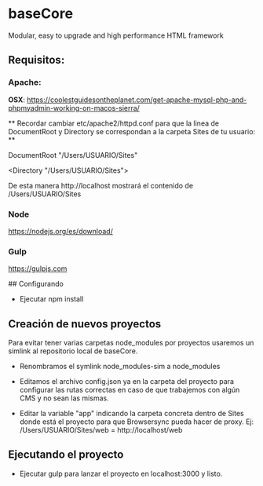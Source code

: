 # baseCore
Modular, easy to upgrade and high performance HTML framework


## Requisitos:


### Apache:

**OSX**: https://coolestguidesontheplanet.com/get-apache-mysql-php-and-phpmyadmin-working-on-macos-sierra/

** Recordar cambiar etc/apache2/httpd.conf para que la linea de DocumentRoot y Directory se correspondan a la carpeta Sites de tu usuario: **

DocumentRoot "/Users/USUARIO/Sites"

<Directory "/Users/USUARIO/Sites">

De esta manera http://localhost mostrará el contenido de /Users/USUARIO/Sites


### Node
https://nodejs.org/es/download/

### Gulp
https://gulpjs.com

## Configurando
- Ejecutar npm install

## Creación de nuevos proyectos

Para evitar tener varias carpetas node_modules por proyectos usaremos un simlink al repositorio local de baseCore.


- Renombramos el symlink node\_modules-sim a node_modules

- Editamos el archivo config.json ya en la carpeta del proyecto para configurar las rutas correctas en caso de que trabajemos con algún CMS y no sean las mismas.
- Editar la variable "app" indicando la carpeta concreta dentro de Sites donde está el proyecto para que Browsersync pueda hacer de proxy. Ej: /Users/USUARIO/Sites/web = http://localhost/web

## Ejecutando el proyecto

- Ejecutar gulp para lanzar el proyecto en localhost:3000 y listo.